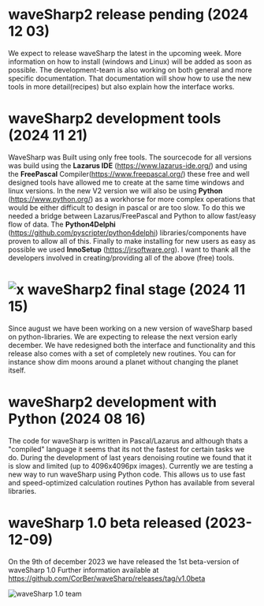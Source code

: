 # waveSharp2 release pending (2024 12 03)
We expect to release waveSharp the latest in the upcoming week. More information on how to install (windows and Linux) will be added as soon as possible. 
The development-team is also working on both general and more specific documentation. That documentation will show how to use the new tools in more detail(recipes) but also explain how the interface works. 


# waveSharp2 development tools (2024 11 21)
WaveSharp was Built using only free tools. The sourcecode for all versions was build using the **Lazarus IDE** (https://www.lazarus-ide.org/) and using the **FreePascal** Compiler(https://www.freepascal.org/) these free and well designed tools have allowed me to create at the same time windows and linux versions. In the new V2 version we will also be using **Python** (https://www.python.org/) as a workhorse for more complex operations that would be either difficult to design in pascal or are too slow. To do this we needed a bridge between Lazarus/FreePascal and Python to allow fast/easy flow of data. The **Python4Delphi** (https://github.com/pyscripter/python4delphi) libraries/components have proven to allow all of this. Finally to make installing for new users as easy as possible we used **InnoSetup** (https://jrsoftware.org).
I want to thank all the developers involved in creating/providing all of the above (free) tools. 

# ![x](/../main/images/waveSharp2.ico) waveSharp2 final stage (2024 11 15)

Since august we have been working on a new version of waveSharp based on python-libraries. We are expecting
to release the next version early december. We have redesigned both the interface and functionality and this release
also comes with a set of completely new routines. You can for instance show dim moons around a planet without changing the planet
itself.

# waveSharp2 development with Python (2024 08 16)
The code for waveSharp is written in Pascal/Lazarus and although thats a "compiled" language
it seems that its not the fastest for certain tasks we do. During the development of last years denoising
routine we found that it is slow and limited (up to 4096x4096px images). Currently we are testing a
new way to run waveSharp using Python code. This allows us to use fast and speed-optimized calculation routines
Python has available from several libraries. 

# waveSharp 1.0 beta released (2023-12-09)
On the 9th of december 2023 we have released the 1st beta-version of waveSharp 1.0 
Further information available at https://github.com/CorBer/waveSharp/releases/tag/v1.0beta <br>

![waveSharp 1.0 team](/../main/images/wavesharpv1_0beta.png)



